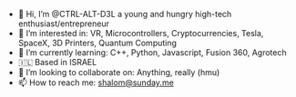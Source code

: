 - 👋 Hi, I’m @CTRL-ALT-D3L a young and hungry high-tech enthusiast/entrepreneur
- 👀 I’m interested in: VR, Microcontrollers, Cryptocurrencies, Tesla, SpaceX, 3D Printers, Quantum Computing
- 🌱 I’m currently learning: C++, Python, Javascript, Fusion 360, Agrotech
- 🇮🇱 Based in ISRAEL
- 💞️ I’m looking to collaborate on: Anything, really (hmu)
- 📫 How to reach me: shalom@sunday.me
